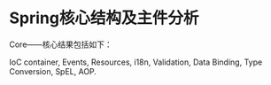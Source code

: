 # Spring核心结构及主件分析

Core——核心结果包括如下：

IoC container, Events, Resources, i18n, Validation, Data Binding, Type Conversion, SpEL, AOP.



